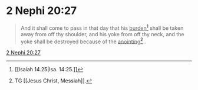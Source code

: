 # 2 Nephi 20:27

> And it shall come to pass in that day that his <u>burden</u>[^a] shall be taken away from off thy shoulder, and his yoke from off thy neck, and the yoke shall be destroyed because of the <u>anointing</u>[^b] .

[2 Nephi 20:27](https://www.churchofjesuschrist.org/study/scriptures/bofm/2-ne/20?lang=eng&id=p27#p27)


[^a]: [[Isaiah 14.25|Isa. 14:25.]]
[^b]: TG [[Jesus Christ, Messiah]].
